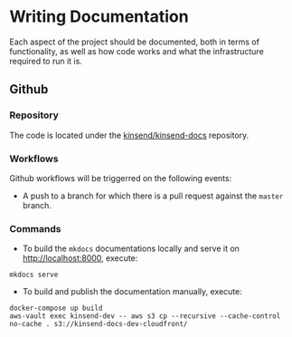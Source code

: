 # Writing Documentation

Each aspect of the project should be documented, both in terms of functionality, as well as how code works and what
the infrastructure required to run it is.

## Github

### Repository

The code is located under the [kinsend/kinsend-docs] repository.

### Workflows

Github workflows will be triggerred on the following events:

* A push to a branch for which there is a pull request against the `master` branch.

### Commands

* To build the `mkdocs` documentations locally and serve it on [http://localhost:8000](http://localhost:8000), execute:
```
mkdocs serve
```

* To build and publish the documentation manually, execute:
```
docker-compose up build 
aws-vault exec kinsend-dev -- aws s3 cp --recursive --cache-control no-cache . s3://kinsend-docs-dev-cloudfront/
```

[kinsend/kinsend-docs]: https://github.com/kinsend/kinsend-docs
